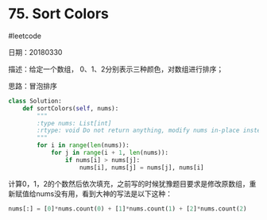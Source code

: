 # 75. Sort Colors
#leetcode

日期：20180330

描述：给定一个数组， 0、1、2分别表示三种颜色，对数组进行排序；

思路：冒泡排序

```python
class Solution:
    def sortColors(self, nums):
        """
        :type nums: List[int]
        :rtype: void Do not return anything, modify nums in-place instead.
        """
        for i in range(len(nums)):
            for j in range(i + 1, len(nums)):
                if nums[i] > nums[j]:
                    nums[i], nums[j] = nums[j], nums[i]
```

计算0，1，2的个数然后依次填充，之前写的时候犹豫题目要求是修改原数组，重新赋值给nums没有用，看到大神的写法是以下这种：
```python
nums[:] = [0]*nums.count(0) + [1]*nums.count(1) + [2]*nums.count(2)
```
